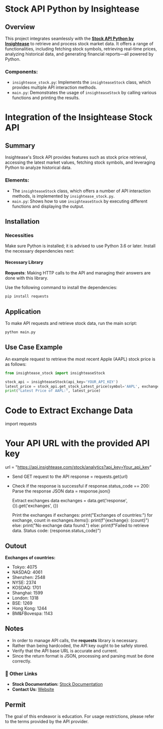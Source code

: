 # Stock API Python by Insightease

## Overview
This project integrates seamlessly with the **[Stock API Python by Insightease](https://insightease.com/docs/stock-api)** to retrieve and process stock market data. It offers a range of functionalities, including fetching stock symbols, retrieving real-time prices, analyzing historical data, and generating financial reports—all powered by Python.

### Components:
- `insightease_stock.py`: Implements the `insighteaseStock` class, which provides multiple API interaction methods.
- `main.py`: Demonstrates the usage of `insighteaseStock` by calling various functions and printing the results.

# Integration of the Insightease Stock API

## Summary
Insightease's Stock API provides features such as stock price retrieval, accessing the latest market values, fetching stock symbols, and leveraging Python to analyze historical data.

### Elements:
- The `insighteaseStock` class, which offers a number of API interaction methods, is implemented by `insightease_stock.py`.
- `main.py`: Shows how to use `insighteaseStock` by executing different functions and displaying the output.

## Installation

### Necessities
Make sure Python is installed; it is advised to use Python 3.6 or later. Install the necessary dependencies next:

#### Necessary Library
**Requests**: Making HTTP calls to the API and managing their answers are done with this library.

Use the following command to install the dependencies:
```sh
pip install requests
```

## Application
To make API requests and retrieve stock data, run the main script:
```sh
python main.py
```

## Use Case Example
An example request to retrieve the most recent Apple (AAPL) stock price is as follows:
```python
from insightease_stock import insighteaseStock

stock_api = insighteaseStock(api_key='YOUR_API_KEY')
latest_price = stock_api.get_stock_Latest_price(symbol='AAPL', exchange='NASDAQ')
print("Latest Price of AAPL:", latest_price)
```
# Code to Extract Exchange Data
import requests

# Your API URL with the provided API key
url = "https://api.insightease.com/stock/analytics?api_key=Your_api_key"

- Send GET request to the API
response = requests.get(url)

- Check if the response is successful
if response.status_code == 200:
     Parse the response JSON
    data = response.json()
    
     Extract exchanges data
    exchanges = data.get('response', {}).get('exchanges', {})
    
     Print the exchanges
    if exchanges:
        print("Exchanges of countries:")
        for exchange, count in exchanges.items():
            print(f"{exchange}: {count}")
    else:
        print("No exchange data found.")
else:
    print(f"Failed to retrieve data. Status code: {response.status_code}")

    
## Outout
  **Exchanges of countries:**
- Tokyo: 4075
- NASDAQ: 4061
- Shenzhen: 2548
- NYSE: 2374
- KOSDAQ: 1701
- Shanghai: 1599
- London: 1318
- BSE: 1269
- Hong Kong: 1244
- BM&FBovespa: 1143

    

## Notes
- In order to manage API calls, the **requests** library is necessary.
- Rather than being hardcoded, the API key ought to be safely stored.
- Verify that the API base URL is accurate and current.
- Since the return format is JSON, processing and parsing must be done correctly.

### 🔗 Other Links
- **Stock Documentation:** [Stock Documentation](https://insightease.com/docs/stock-api#api-documentation)
- **Contact Us:** [Website](https://insightease.com)

## Permit
The goal of this endeavor is education. For usage restrictions, please refer to the terms provided by the API provider.

